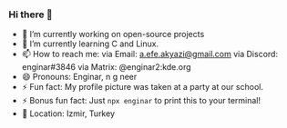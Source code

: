 ### Hi there 👋
- 🔭 I’m currently working on open-source projects
- 🌱 I’m currently learning C and Linux.
- 📫 How to reach me: 
via Email:  a.efe.akyazi@gmail.com
via Discord: enginar#3846
via Matrix: @enginar2:kde.org
- 😄 Pronouns: Enginar, n g neer
- ⚡ Fun fact: My profile picture was taken at a party at our school.
- ⚡ Bonus fun fact: Just  `npx enginar`  to print this to your terminal! 
- 📍 Location: Izmir, Turkey
